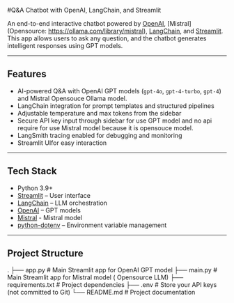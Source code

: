 #Q&A Chatbot with OpenAI, LangChain, and Streamlit

An end-to-end interactive chatbot powered by [OpenAI](https://platform.openai.com/), [Mistral](Opensource: https://ollama.com/library/mistral), [LangChain](https://www.langchain.com/), and [Streamlit](https://streamlit.io/).  
This app allows users to ask any question, and the chatbot generates intelligent responses using GPT models.  

---

## Features
- AI-powered Q&A with OpenAI GPT models (`gpt-4o`, `gpt-4-turbo`, `gpt-4`)  and Mistral Opensouce Ollama model.
- LangChain integration for prompt templates and structured pipelines  
- Adjustable temperature and max tokens from the sidebar  
- Secure API key input through sidebar for use GPT model and no api require for use Mistral model because it is opensouce model.
- LangSmith tracing enabled for debugging and monitoring  
- Streamlit UIfor easy interaction  

---

## Tech Stack
- Python 3.9+
- [Streamlit](https://streamlit.io/) – User interface  
- [LangChain](https://www.langchain.com/) – LLM orchestration  
- [OpenAI](https://platform.openai.com/) – GPT models
- [Mistral]( https://ollama.com/library/mistral) - Mistral model
- [python-dotenv](https://pypi.org/project/python-dotenv/) – Environment variable management  

---

## Project Structure
.
├── app.py # Main Streamlit app for OpenAI GPT model
├── main.py # Main Streamlit app for Mistral model ( Opensource LLM)
├── requirements.txt # Project dependencies
├── .env # Store your API keys (not committed to Git)
└── README.md # Project documentation

